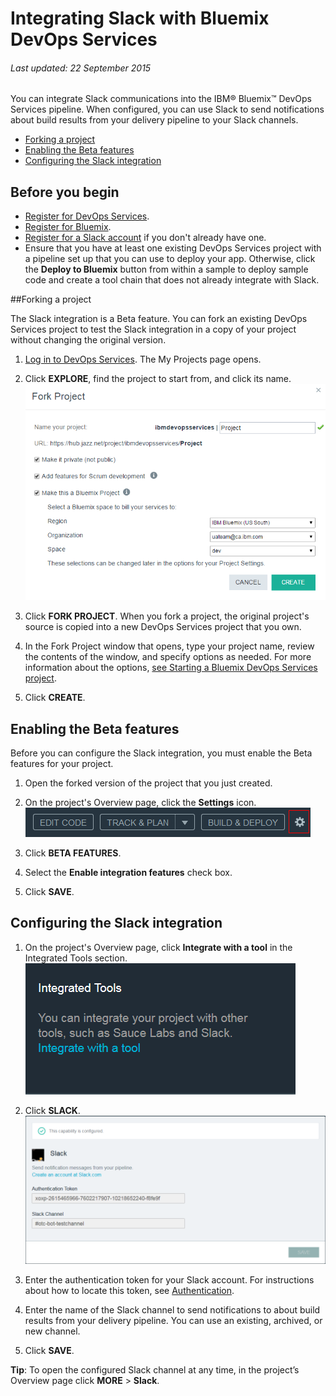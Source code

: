 # Integrating Slack with Bluemix DevOps Services 

###### Last updated: 22 September 2015

You can integrate Slack communications into the IBM&reg; Bluemix&trade; DevOps Services pipeline. When configured, you can use Slack to send notifications about build results from your delivery pipeline to your Slack channels. 


* [Forking a project](#forking_a_devops_services_project)
* [Enabling the Beta features](#enabling_the_beta_features)
* [Configuring the Slack integration](#configuring_the_slack_integration)


## Before you begin
* [Register for DevOps Services](https://hub.jazz.net). 
* [Register for Bluemix](http://bluemix.net/). 
* [Register for a Slack account](https://slack.com/) if you don't already have one.
* Ensure that you have at least one existing DevOps Services project with a pipeline set up that you can use to deploy your app. Otherwise, click the **Deploy to Bluemix** button from within a sample to deploy sample code and create a tool chain that does not already integrate with Slack.

<a name='forking_a_devops_services_project'></a>
##Forking a project

The Slack integration is a Beta feature. You can fork an existing DevOps Services project to test the Slack integration in a copy of your project without changing the original version.

1. [Log in to DevOps Services](https://hub.jazz.net). The My Projects page opens.

2. Click **EXPLORE**, find the project to start from, and click its name.
![Bluemix DevOps Services new user landing page][1]

3. Click **FORK PROJECT**. When you fork a project, the original project's source is copied into a new DevOps Services project that you own.

4. In the Fork Project window that opens, type your project name, review the contents of the window, and specify options as needed. For more information about the options, [see Starting a Bluemix DevOps Services project](#starting_a_devops_services_project).
 
5. Click **CREATE**.


<a name='enabling_the_beta_features'></a>
## Enabling the Beta features

Before you can configure the Slack integration, you must enable the Beta features for your project.

1. Open the forked version of the project that you just created.

2. On the project's Overview page, click the **Settings** icon.
![Project settings icon][2]

3. Click **BETA FEATURES**.

4. Select the **Enable integration features** check box.

5. Click **SAVE**.


<a name='configuring_the_slack_integration'></a>
## Configuring the Slack integration

1. On the project's Overview page, click **Integrate with a tool** in the Integrated Tools section. 
![Project Overview page integrations section][3]

2. Click **SLACK**.
![Slack integration page][4]

3. Enter the authentication token for your Slack account. For instructions about how to locate this token, see [Authentication](https://api.slack.com/docs/oauth).

4. Enter the name of the Slack channel to send notifications to about build results from your delivery pipeline. You can use an existing, archived, or new channel.

5. Click **SAVE**.

**Tip**: To open the configured Slack channel at any time, in the project’s Overview page click **MORE** > **Slack**.



[1]: images/restyle_newprojectwindow.png
[2]: images/project_settings_icon.png
[3]: images/integrations.png
[4]: images/integrate_slack.png